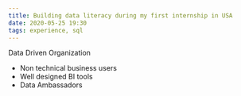 ```yaml
---
title: Building data literacy during my first internship in USA
date: 2020-05-25 19:30
tags: experience, sql
---
```


Data Driven Organization
- Non technical business users 
- Well designed BI tools
- Data Ambassadors



